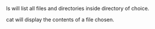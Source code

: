 ls will list all files and directories inside directory of choice.

cat will display the contents of a file chosen.